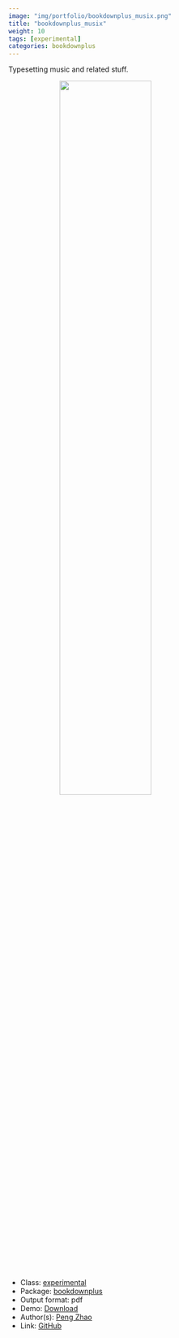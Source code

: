 ```yaml
---
image: "img/portfolio/bookdownplus_musix.png"
title: "bookdownplus_musix"
weight: 10
tags: [experimental]
categories: bookdownplus
---
```


Typesetting music and related stuff.

<!--more-->

<a href="../../img/portfolio/bookdownplus_musix.png"><img class = "jf-image-shadow" src="../../img/portfolio/bookdownplus_musix.png" style="display: block; margin: auto;" width="60%"></a>

- Class: [experimental](../../tags/experimental)
- Package: [bookdownplus](bookdownplus)
- Output format: pdf
- Demo: [Download](https://pzhaonet.github.io/bookdownplus/upload/musix/showcase/musix.pdf)
- Author(s): [Peng Zhao](https://pzhao.org)
- Link: [GitHub](https://github.com/pzhaonet/bookdownplus)


